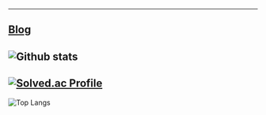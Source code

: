 
---
[Blog](https://velog.io/@100tick)
---
![Github stats](https://github-readme-stats.vercel.app/api?username=mainfn&show_icons=true&theme=rose_pine)
---
[![Solved.ac Profile](http://mazassumnida.wtf/api/v2/generate_badge?boj=mainfn)](https://solved.ac/mainfn/)
---
![Top Langs](https://github-readme-stats.vercel.app/api/top-langs/?username=mainfn&layout=compact&theme=rose_pine)
